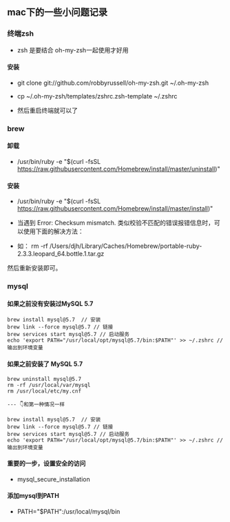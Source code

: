 ## mac下的一些小问题记录

### 终端zsh 
- zsh 是要结合 oh-my-zsh一起使用才好用  

#### 安装 
- git clone git://github.com/robbyrussell/oh-my-zsh.git ~/.oh-my-zsh  

- cp ~/.oh-my-zsh/templates/zshrc.zsh-template ~/.zshrc 

- 然后重启终端就可以了  

### brew  

#### 卸载 

- /usr/bin/ruby -e "$(curl -fsSL https://raw.githubusercontent.com/Homebrew/install/master/uninstall)"  

#### 安装 

- /usr/bin/ruby -e "$(curl -fsSL https://raw.githubusercontent.com/Homebrew/install/master/install)"  

- 当遇到 Error: Checksum mismatch. 类似校验不匹配的错误报错信息时，可以使用下面的解决方法： 
- 如： rm -rf /Users/djh/Library/Caches/Homebrew/portable-ruby-2.3.3.leopard_64.bottle.1.tar.gz

然后重新安装即可。

### mysql 

#### 如果之前没有安装过MySQL 5.7  

``` 
brew install mysql@5.7  // 安装
brew link --force mysql@5.7 // 链接
brew services start mysql@5.7 // 启动服务
echo 'export PATH="/usr/local/opt/mysql@5.7/bin:$PATH"' >> ~/.zshrc // 输出到环境变量
``` 

#### 如果之前安装了 MySQL 5.7 

``` 
brew uninstall mysql@5.7
rm -rf /usr/local/var/mysql
rm /usr/local/etc/my.cnf

--- 👇和第一种情况一样

brew install mysql@5.7  // 安装
brew link --force mysql@5.7 // 链接
brew services start mysql@5.7 // 启动服务
echo 'export PATH="/usr/local/opt/mysql@5.7/bin:$PATH"' >> ~/.zshrc // 输出到环境变量

``` 

#### 重要的一步，设置安全的访问 

- mysql_secure_installation 

#### 添加mysql到PATH  

- PATH="$PATH":/usr/local/mysql/bin